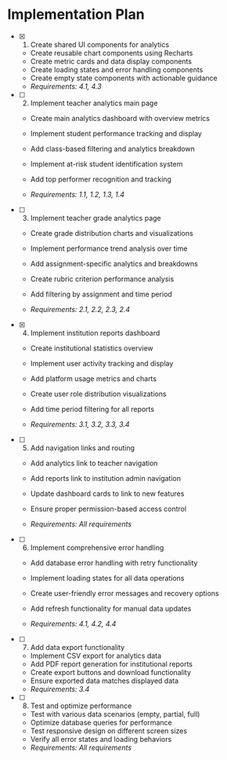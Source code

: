 # Implementation Plan

- [x] 1. Create shared UI components for analytics


  - Create reusable chart components using Recharts
  - Create metric cards and data display components
  - Create loading states and error handling components
  - Create empty state components with actionable guidance
  - _Requirements: 4.1, 4.3_



- [ ] 2. Implement teacher analytics main page
  - Create main analytics dashboard with overview metrics
  - Implement student performance tracking and display
  - Add class-based filtering and analytics breakdown
  - Implement at-risk student identification system


  - Add top performer recognition and tracking
  - _Requirements: 1.1, 1.2, 1.3, 1.4_

- [ ] 3. Implement teacher grade analytics page
  - Create grade distribution charts and visualizations
  - Implement performance trend analysis over time


  - Add assignment-specific analytics and breakdowns
  - Create rubric criterion performance analysis
  - Add filtering by assignment and time period
  - _Requirements: 2.1, 2.2, 2.3, 2.4_

- [x] 4. Implement institution reports dashboard


  - Create institutional statistics overview
  - Implement user activity tracking and display
  - Add platform usage metrics and charts
  - Create user role distribution visualizations
  - Add time period filtering for all reports

  - _Requirements: 3.1, 3.2, 3.3, 3.4_

- [ ] 5. Add navigation links and routing
  - Add analytics link to teacher navigation
  - Add reports link to institution admin navigation
  - Update dashboard cards to link to new features


  - Ensure proper permission-based access control
  - _Requirements: All requirements_

- [ ] 6. Implement comprehensive error handling
  - Add database error handling with retry functionality


  - Implement loading states for all data operations
  - Create user-friendly error messages and recovery options
  - Add refresh functionality for manual data updates
  - _Requirements: 4.1, 4.2, 4.4_

- [ ] 7. Add data export functionality
  - Implement CSV export for analytics data
  - Add PDF report generation for institutional reports
  - Create export buttons and download functionality
  - Ensure exported data matches displayed data
  - _Requirements: 3.4_

- [ ] 8. Test and optimize performance
  - Test with various data scenarios (empty, partial, full)
  - Optimize database queries for performance
  - Test responsive design on different screen sizes
  - Verify all error states and loading behaviors
  - _Requirements: All requirements_